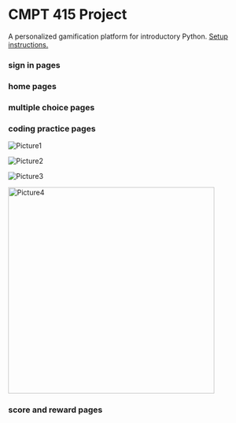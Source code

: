 # CMPT 415 Project

A personalized gamification platform for introductory Python. [Setup instructions.](https://github.com/danilolekovic/cmpt415-project/blob/main/docs/setup.md)

### sign in pages

### home pages

### multiple choice pages

### coding practice pages
![Picture1](https://github.com/user-attachments/assets/129ecac0-fb93-4e50-be8a-faabd51a3b04)

![Picture2](https://github.com/user-attachments/assets/e12707c6-5f5f-4a65-90e8-487b46dc98c1)

![Picture3](https://github.com/user-attachments/assets/ad536b7c-eb1b-48bb-b15d-6d341f008735)

<img width="419" alt="Picture4" src="https://github.com/user-attachments/assets/e6723d1a-b683-4530-973f-2684935baf56">

### score and reward pages